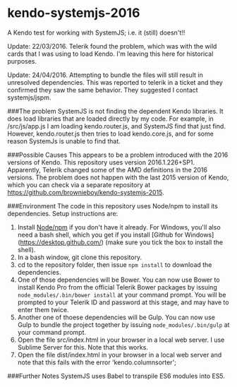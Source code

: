 # kendo-systemjs-2016
A Kendo test for working with SystemJS; i.e. it (still) doesn't!!

Update: 22/03/2016.  Telerik found the problem, which was with the wild cards that I was using to load Kendo.  I'm leaving this here for historical purposes.

Update: 24/04/2016.  Attempting to bundle the files will still result in unresolved dependencies.  This was reported to telerik in a ticket and they confirmed they saw the same behavior. They suggested I contact systemjs/jspm.

###The problem
SystemJS is not finding the dependent Kendo libraries.  It does load libraries that are loaded directly by my code.  For example,  in /src/js/app.js I am loading kendo.router.js, and SystemJS find that just find.  However, kendo.router.js then tries to load kendo.core.js, and for some reason SystemJs is unable to find that.

###Possible Causes
This appears to be a problem introduced with the 2016 versions of Kendo.  This repository uses version 2016.1.226+SP1.  Apparently, Telerik changed some of the AMD definitions in the 2016 versions.  The problem does not happen with the last 2015 version of Kendo, which you can check via a separate repository at https://github.com/brownieboy/kendo-systemjs-2015.



###Environment
The code in this repository uses Node/npm to install its dependencies.  Setup instructions are:

1. Install [Node/npm](https://nodejs.org/en/download/) if you don't have it already.  For Windows, you'll also need a bash shell, which you get if you install [Github for Windows] (https://desktop.github.com/) (make sure you tick the box to install the shell).
1. In a bash window, git clone this repository.
1. cd to the repository folder, then issue `npm install` to download the dependencies.
1. One of those dependencies will be Bower.  You can now use Bower to install Kendo Pro from the official Telerik Bower packages by issuing ` node_modules/.bin/bower install` at your command prompt.  You will be prompted to your Telerik ID and password at this stage, and may have to enter them twice.
1. Another one of thoese dependencies will be Gulp.  You can now use Gulp to bundle the project together by issuing `node_modules/.bin/gulp` at your command prompt.
1. Open the file src/index.html in your browser in a local web server.  I use Sublime Server for this.   Note that this works.
1. Open the file dist/index.html in your browser in a local web server and note that this fails with the error 'kendo.columnsorter';

###Further Notes
SystemJS uses Babel to transpile ES6 modules into ES5.


